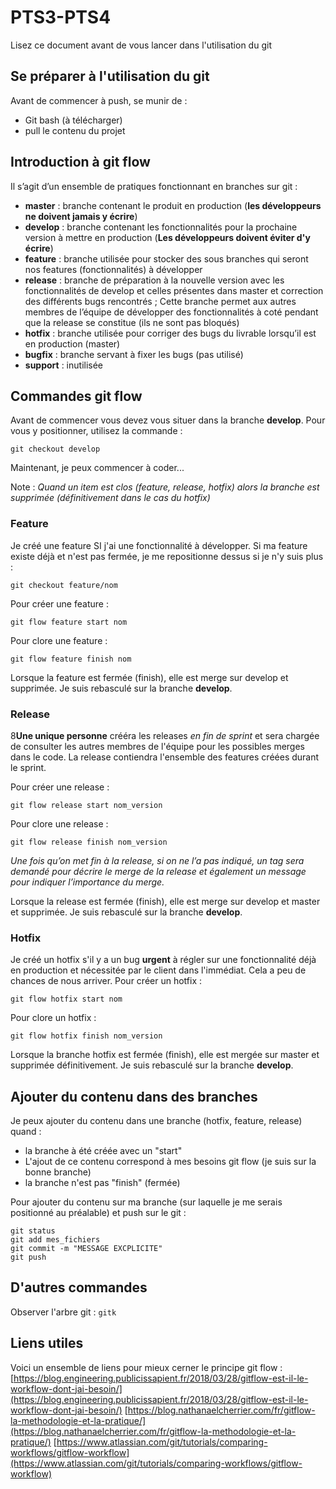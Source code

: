 # PTS3-PTS4
Lisez ce document avant de vous lancer dans l'utilisation du git
## Se préparer à l'utilisation du git 
Avant de commencer à push, se munir de : 
* Git bash (à télécharger)
* pull le contenu du projet

## Introduction à git flow 
Il s’agit d’un ensemble de pratiques fonctionnant en branches sur git :
* **master** : branche contenant le produit en production (**les développeurs ne doivent jamais y écrire**)
* **develop** : branche contenant les fonctionnalités pour la prochaine version à mettre en production (**Les développeurs doivent éviter d'y écrire**)
* **feature** : branche utilisée pour stocker des sous branches qui seront nos features (fonctionnalités) à développer
* **release** : branche de préparation à la nouvelle version avec les fonctionnalités de develop et celles présentes dans master et correction des différents bugs rencontrés ;
Cette branche permet aux autres membres de l’équipe de développer des fonctionnalités à coté pendant que la release se constitue (ils ne sont pas bloqués)
* **hotfix** : branche utilisée pour corriger des bugs du livrable lorsqu’il est en production (master)
* **bugfix** : branche servant à fixer les bugs (pas utilisé)
* **support** : inutilisée


## Commandes git flow
Avant de commencer vous devez vous situer dans la branche **develop**.
Pour vous y positionner, utilisez la commande : 

`git checkout develop`

Maintenant, je peux commencer à coder...

Note : *Quand un item est clos (feature, release, hotfix) alors la branche est supprimée (définitivement dans le cas du hotfix)*

### Feature
Je créé une feature SI j'ai une fonctionnalité à développer.
Si ma feature existe déjà et n'est pas fermée, je me repositionne dessus si je n'y suis plus :

`git checkout feature/nom`

Pour créer une feature : 

`git flow feature start nom`

Pour clore une feature : 

`git flow feature finish nom`

Lorsque la feature est fermée (finish), elle est merge sur develop et supprimée.
Je suis rebasculé sur la branche **develop**.

### Release
8**Une unique personne** crééra les releases *en fin de sprint* et sera chargée de consulter les autres membres de l'équipe pour les possibles merges dans le code.
La release contiendra l'ensemble des features créées durant le sprint.

Pour créer une release : 

`git flow release start nom_version`

Pour clore une release : 

`git flow release finish nom_version`

*Une fois qu’on met fin à la release, si on ne l’a pas indiqué, un tag sera demandé pour décrire le merge de la release et également un message pour indiquer l’importance du merge.*

Lorsque la release est fermée (finish), elle est merge sur develop et master et supprimée.
Je suis rebasculé sur la branche **develop**.

### Hotfix
Je créé un hotfix s'il y a un bug **urgent** à régler sur une fonctionnalité déjà en production et nécessitée par le client dans l'immédiat. Cela a peu de chances de nous arriver.
Pour créer un hotfix : 

`git flow hotfix start nom`

Pour clore un hotfix : 

`git flow hotfix finish nom_version`

Lorsque la branche hotfix est fermée (finish), elle est mergée sur master et supprimée définitivement.
Je suis rebasculé sur la branche **develop**.

## Ajouter du contenu dans des branches 
Je peux ajouter du contenu dans une branche (hotfix, feature, release) quand :
* la branche à été créée avec un "start"
* L'ajout de ce contenu correspond à mes besoins git flow (je suis sur la bonne branche)
* la branche n'est pas "finish" (fermée)

Pour ajouter du contenu sur ma branche (sur laquelle je me serais positionné au préalable) et push sur le git : 
```
git status
git add mes_fichiers
git commit -m "MESSAGE EXCPLICITE"
git push
```
## D'autres commandes
Observer l'arbre git : 
`gitk`

## Liens utiles
Voici un ensemble de liens pour mieux cerner le principe git flow :
[https://blog.engineering.publicissapient.fr/2018/03/28/gitflow-est-il-le-workflow-dont-jai-besoin/](https://blog.engineering.publicissapient.fr/2018/03/28/gitflow-est-il-le-workflow-dont-jai-besoin/)
[https://blog.nathanaelcherrier.com/fr/gitflow-la-methodologie-et-la-pratique/](https://blog.nathanaelcherrier.com/fr/gitflow-la-methodologie-et-la-pratique/)
[https://www.atlassian.com/git/tutorials/comparing-workflows/gitflow-workflow](https://www.atlassian.com/git/tutorials/comparing-workflows/gitflow-workflow)
